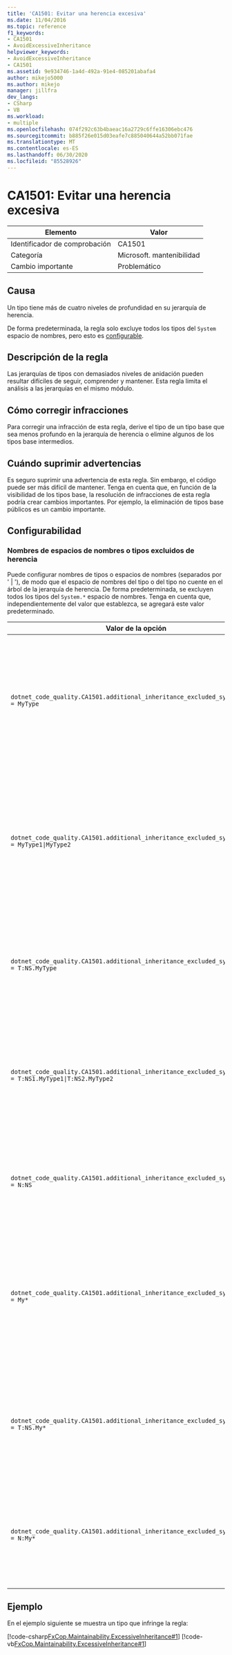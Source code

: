 ```yaml
---
title: 'CA1501: Evitar una herencia excesiva'
ms.date: 11/04/2016
ms.topic: reference
f1_keywords:
- CA1501
- AvoidExcessiveInheritance
helpviewer_keywords:
- AvoidExcessiveInheritance
- CA1501
ms.assetid: 9e934746-1a4d-492a-91e4-085201abafa4
author: mikejo5000
ms.author: mikejo
manager: jillfra
dev_langs:
- CSharp
- VB
ms.workload:
- multiple
ms.openlocfilehash: 074f292c63b4baeac16a2729c6ffe16306ebc476
ms.sourcegitcommit: b885f26e015d03eafe7c885040644a52bb071fae
ms.translationtype: MT
ms.contentlocale: es-ES
ms.lasthandoff: 06/30/2020
ms.locfileid: "85528926"
---
```

# <a name="ca1501-avoid-excessive-inheritance"></a>CA1501: Evitar una herencia excesiva

|Elemento|Valor|
|-|-|
|Identificador de comprobación|CA1501|
|Categoría|Microsoft. mantenibilidad|
|Cambio importante|Problemático|

## <a name="cause"></a>Causa

Un tipo tiene más de cuatro niveles de profundidad en su jerarquía de herencia.

De forma predeterminada, la regla solo excluye todos los tipos del `System` espacio de nombres, pero esto es [configurable](#configurability).

## <a name="rule-description"></a>Descripción de la regla

Las jerarquías de tipos con demasiados niveles de anidación pueden resultar difíciles de seguir, comprender y mantener. Esta regla limita el análisis a las jerarquías en el mismo módulo.

## <a name="how-to-fix-violations"></a>Cómo corregir infracciones

Para corregir una infracción de esta regla, derive el tipo de un tipo base que sea menos profundo en la jerarquía de herencia o elimine algunos de los tipos base intermedios.

## <a name="when-to-suppress-warnings"></a>Cuándo suprimir advertencias

Es seguro suprimir una advertencia de esta regla. Sin embargo, el código puede ser más difícil de mantener. Tenga en cuenta que, en función de la visibilidad de los tipos base, la resolución de infracciones de esta regla podría crear cambios importantes. Por ejemplo, la eliminación de tipos base públicos es un cambio importante.

## <a name="configurability"></a>Configurabilidad

### <a name="inheritance-excluded-type-or-namespace-names"></a>Nombres de espacios de nombres o tipos excluidos de herencia

Puede configurar nombres de tipos o espacios de nombres (separados por ' | '), de modo que el espacio de nombres del tipo o del tipo no cuente en el árbol de la jerarquía de herencia. De forma predeterminada, se excluyen todos los tipos del `System.*` espacio de nombres. Tenga en cuenta que, independientemente del valor que establezca, se agregará este valor predeterminado.

| Valor de la opción | Resumen |
| --- | --- |
|`dotnet_code_quality.CA1501.additional_inheritance_excluded_symbol_names = MyType` | Coincide con todos los tipos denominados ' altype ' o cuyo espacio de nombres contenedor contiene ' altype ' y todos los tipos del espacio de nombres ' System ' |
|`dotnet_code_quality.CA1501.additional_inheritance_excluded_symbol_names = MyType1\|MyType2` | Coincide con todos los tipos denominados ' MyType1 ' o ' MyType2 ' o cuyo espacio de nombres contenedor contiene ' MyType1 ', ' MyType2 ' y todos los tipos del espacio de nombres ' System ' |
|`dotnet_code_quality.CA1501.additional_inheritance_excluded_symbol_names = T:NS.MyType` | Coincide con el tipo específico ' altype ' en el espacio de nombres ' NS ' y todos los tipos del espacio de nombres ' System ' |
|`dotnet_code_quality.CA1501.additional_inheritance_excluded_symbol_names = T:NS1.MyType1\|T:NS2.MyType2` | Coincide con los tipos específicos ' MyType1 ' y ' MyType2 ' con los nombres completos respectivos y todos los tipos del espacio de nombres ' System ' |
|`dotnet_code_quality.CA1501.additional_inheritance_excluded_symbol_names = N:NS` | Coincide con todos los tipos del espacio de nombres "NS" y todos los tipos del espacio de nombres "System" |
|`dotnet_code_quality.CA1501.additional_inheritance_excluded_symbol_names = My*` | Coincide con todos los tipos cuyo nombre empieza por "My" o cuyas partes del espacio de nombres contenedoras comienza por "My" y todos los tipos del espacio de nombres "System". |
|`dotnet_code_quality.CA1501.additional_inheritance_excluded_symbol_names = T:NS.My*` | Coincide con todos los tipos cuyo nombre empieza por "My" en el espacio de nombres "NS" y todos los tipos del espacio de nombres "System". |
|`dotnet_code_quality.CA1501.additional_inheritance_excluded_symbol_names = N:My*` | Coincide con todos los tipos cuyo espacio de nombres contenedor comienza por ' My ' y todos los tipos del espacio de nombres ' System ' |

## <a name="example"></a>Ejemplo

En el ejemplo siguiente se muestra un tipo que infringe la regla:

[!code-csharp[FxCop.Maintainability.ExcessiveInheritance#1](../code-quality/codesnippet/CSharp/ca1501-avoid-excessive-inheritance_1.cs)]
[!code-vb[FxCop.Maintainability.ExcessiveInheritance#1](../code-quality/codesnippet/VisualBasic/ca1501-avoid-excessive-inheritance_1.vb)]
